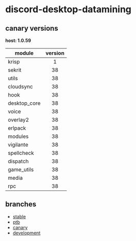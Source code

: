 # discord-desktop-datamining

## canary versions

**host: 1.0.59**

| module | version |
| ------ | :-----: |
| krisp | 1 |
| sekrit | 38 |
| utils | 38 |
| cloudsync | 38 |
| hook | 38 |
| desktop_core | 38 |
| voice | 38 |
| overlay2 | 38 |
| erlpack | 38 |
| modules | 38 |
| vigilante | 38 |
| spellcheck | 38 |
| dispatch | 38 |
| game_utils | 38 |
| media | 38 |
| rpc | 38 |

## branches

- [stable](https://github.com/OpenAsar/discord-desktop-datamining/tree/stable)
- [ptb](https://github.com/OpenAsar/discord-desktop-datamining/tree/ptb)
- [canary](https://github.com/OpenAsar/discord-desktop-datamining/tree/canary)
- [development](https://github.com/OpenAsar/discord-desktop-datamining/tree/development)